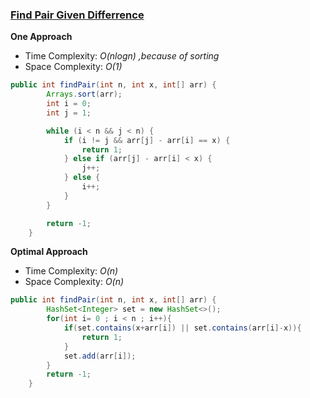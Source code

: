 ### [Find Pair Given Differrence](https://www.geeksforgeeks.org/problems/find-pair-given-difference1559/1)

**One Approach**

- Time Complexity: *O(nlogn) ,because of sorting*
- Space Complexity: *O(1)* 

```java
public int findPair(int n, int x, int[] arr) {
        Arrays.sort(arr);
        int i = 0;
        int j = 1;

        while (i < n && j < n) {
            if (i != j && arr[j] - arr[i] == x) {
                return 1;
            } else if (arr[j] - arr[i] < x) {
                j++;
            } else {
                i++;
            }
        }

        return -1;
    }
```
**Optimal Approach**

- Time Complexity: *O(n)*
- Space Complexity: *O(n)* 

```java
public int findPair(int n, int x, int[] arr) {
        HashSet<Integer> set = new HashSet<>();
        for(int i= 0 ; i < n ; i++){
            if(set.contains(x+arr[i]) || set.contains(arr[i]-x)){
                return 1;
            }
            set.add(arr[i]);
        }
        return -1;
    }
```

